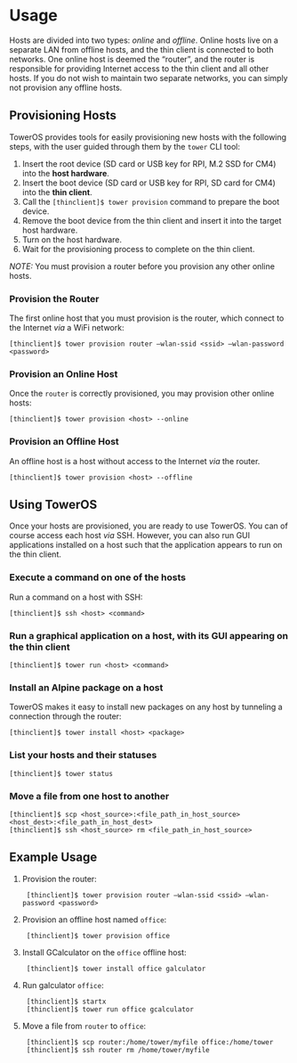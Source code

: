 # Usage

Hosts are divided into two types: *online* and *offline*. Online hosts live on a separate LAN from offline hosts, and the thin client is connected to both networks. One online host is deemed the “router”, and the router is responsible for providing Internet access to the thin client and all other hosts. If you do not wish to maintain two separate networks, you can simply not provision any offline hosts.

## Provisioning Hosts
TowerOS provides tools for easily provisioning new hosts with the following steps, with the user guided through them by the `tower` CLI tool:

1. Insert the root device (SD card or USB key for RPI, M.2 SSD for CM4) into the **host hardware**.
2. Insert the boot device (SD card or USB key for RPI, SD card for CM4) into the **thin client**.
3. Call the `[thinclient]$ tower provision` command to prepare the boot device.
4. Remove the boot device from the thin client and insert it into the target host hardware.
5. Turn on the host hardware.
6. Wait for the provisioning process to complete on the thin client.

*NOTE:* You must provision a router before you provision any other online hosts.

### Provision the Router
The first online host that you must provision is the router, which connect to the Internet _via_ a WiFi network: 

```
[thinclient]$ tower provision router –wlan-ssid <ssid> –wlan-password <password>
```

### Provision an Online Host
Once the `router` is correctly provisioned, you may provision other online hosts:

```
[thinclient]$ tower provision <host> --online
```

### Provision an Offline Host
An offline host is a host without access to the Internet _via_ the router.

```
[thinclient]$ tower provision <host> --offline
```

## Using TowerOS
Once your hosts are provisioned, you are ready to use TowerOS. You can of course access each host _via_ SSH. However, you can also run GUI applications installed on a host such that the application appears to run on the thin client.

### Execute a command on one of the hosts

Run a command on a host with SSH:

```
[thinclient]$ ssh <host> <command>
```

### Run a graphical application on a host, with its GUI appearing on the thin client

```
[thinclient]$ tower run <host> <command>
```

### Install an Alpine package on a host
TowerOS makes it easy to install new packages on any host by tunneling a connection through the router:

```
[thinclient]$ tower install <host> <package>
```

### List your hosts and their statuses

```
[thinclient]$ tower status
```

### Move a file from one host to another

```
[thinclient]$ scp <host_source>:<file_path_in_host_source> <host_dest>:<file_path_in_host_dest>
[thinclient]$ ssh <host_source> rm <file_path_in_host_source>
```

## Example Usage

1. Provision the router:

        [thinclient]$ tower provision router –wlan-ssid <ssid> –wlan-password <password>

1. Provision an offline host named `office`:

        [thinclient]$ tower provision office

1. Install GCalculator on the `office` offline host:

        [thinclient]$ tower install office galculator

1. Run galculator `office`:

        [thinclient]$ startx
        [thinclient]$ tower run office gcalculator

1. Move a file from `router` to `office`:

        [thinclient]$ scp router:/home/tower/myfile office:/home/tower
        [thinclient]$ ssh router rm /home/tower/myfile

